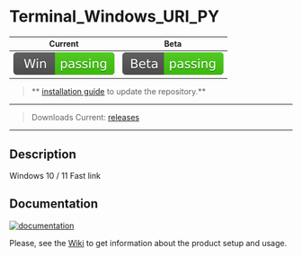 # Terminal_Windows_URI_PY


| Current | Beta |
| ------- |------|
| [![Current Build](https://github.com/LexyGuru/Terminal_Windows_URI_PY/blob/main/SVG_DIR/platform.svg)](https://github.com/LexyGuru/Terminal_Windows_URI_PY) | [![Bata Build](https://github.com/LexyGuru/Terminal_Windows_URI_PY/blob/main/SVG_DIR/beta.svg)](https://github.com/LexyGuru/Terminal_Windows_URI_PY/tree/beta) |

> ** [installation guide](https://github.com/LexyGuru/Terminal_Windows_URI_PY/wiki/Install) to update the repository.**
 
***

> Downloads Current: [releases](https://github.com/LexyGuru/Terminal_Windows_URI_PY/releases/tag/beta_v1.1.51)


***

## Description

Windows 10 / 11 Fast link


## Documentation
[![documentation](https://img.shields.io/badge/documentation-wiki-blue.svg)](https://github.com/LexyGuru/Terminal_Windows_URI_PY/wiki)

Please, see the [Wiki](https://github.com/LexyGuru/Terminal_Windows_URI_PY/wiki) to get information about the product setup and usage.

<span style="color: green">  </span>


